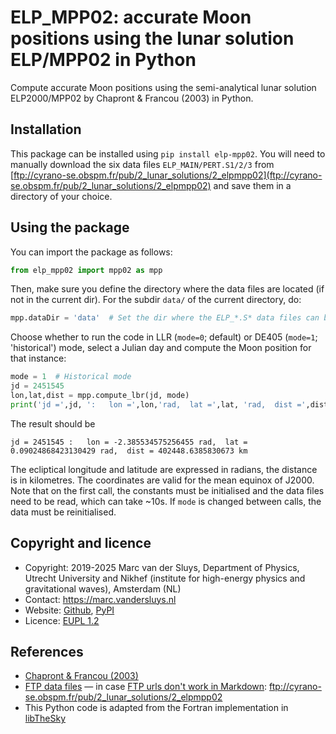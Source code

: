 # ELP_MPP02: accurate Moon positions using the lunar solution ELP/MPP02 in Python #

Compute accurate Moon positions using the semi-analytical lunar solution ELP2000/MPP02 by Chapront & Francou
(2003) in Python.


## Installation ##

This package can be installed using `pip install elp-mpp02`.  You will need to manually download the six data
files `ELP_MAIN/PERT.S1/2/3` from
[ftp://cyrano-se.obspm.fr/pub/2_lunar_solutions/2_elpmpp02](ftp://cyrano-se.obspm.fr/pub/2_lunar_solutions/2_elpmpp02)
and save them in a directory of your choice.


## Using the package ##

You can import the package as follows:
```python
from elp_mpp02 import mpp02 as mpp
```

Then, make sure you define the directory where the data files are located (if not in the current dir). 
For the subdir `data/` of the current directory, do:
```python
mpp.dataDir = 'data'  # Set the dir where the ELP_*.S* data files can be found
```

Choose whether to run the code in LLR (`mode=0`; default) or DE405 (`mode=1`; 'historical') mode, select a
Julian day and compute the Moon position for that instance:
```python
mode = 1  # Historical mode
jd = 2451545
lon,lat,dist = mpp.compute_lbr(jd, mode)  
print('jd =',jd, ':   lon =',lon,'rad,  lat =',lat, 'rad,  dist =',dist,'km.')
```
The result should be
```
jd = 2451545 :   lon = -2.385534575256455 rad,  lat = 0.09024868423130429 rad,  dist = 402448.6385830673 km
```

The ecliptical longitude and latitude are expressed in radians, the distance is in kilometres.  The
coordinates are valid for the mean equinox of J2000.  Note that on the first call, the constants must be
initialised and the data files need to be read, which can take ~10s.  If `mode` is changed between calls, the
data must be reinitialised.


## Copyright and licence ##

* Copyright:  2019-2025 Marc van der Sluys, Department of Physics, Utrecht University and Nikhef (institute for high-energy physics and gravitational waves), Amsterdam (NL)
* Contact:    https://marc.vandersluys.nl
* Website:    [Github](https://github.com/MarcvdSluys/ELP-MPP02), [PyPI](https://pypi.org/project/elp_mpp02/)
* Licence:    [EUPL 1.2](https://www.eupl.eu/1.2/en/)


## References ##

* [Chapront & Francou (2003)](https://ui.adsabs.harvard.edu/abs/2003A%26A...404..735C/abstract)
* [FTP data files](ftp://cyrano-se.obspm.fr/pub/2_lunar_solutions/2_elpmpp02) &mdash; in case [FTP urls don't work in Markdown](https://github.com/gollum/gollum/issues/759): ftp://cyrano-se.obspm.fr/pub/2_lunar_solutions/2_elpmpp02
* This Python code is adapted from the Fortran implementation in [libTheSky](https://libthesky.sourceforge.net/)
